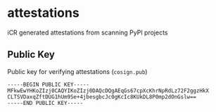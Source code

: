 # attestations
iCR generated attestations from scanning PyPI projects

## Public Key
Public key for verifying attestations (`cosign.pub`)
```
-----BEGIN PUBLIC KEY-----
MFkwEwYHKoZIzj0CAQYIKoZIzj0DAQcDQgAEqGs67cpXcKhrNpRdLz72F2ggzHkX
CLTSVDaxqZftDUG1hUm9Se+4jbesgbcJc0gKcIc8KUkDL8P0mp2dOnGslw==
-----END PUBLIC KEY-----
```
